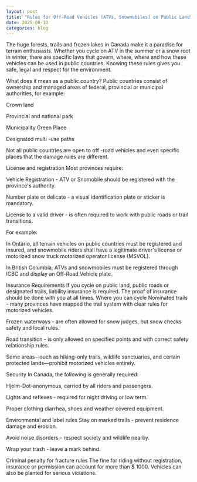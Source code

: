 ```yaml
---
layout: post
title: "Rules for Off-Road Vehicles (ATVs, Snowmobiles) on Public Land"
date: 2025-08-13
categories: blog
---
```


The huge forests, trails and frozen lakes in Canada make it a paradise for terrain enthusiasts. Whether you cycle on ATV in the summer or a snow root in winter, there are specific laws that govern, where, where and how these vehicles can be used in public countries. Knowing these rules gives you safe, legal and respect for the environment.

What does it mean as a public country?
Public countries consist of ownership and managed areas of federal, provincial or municipal authorities, for example:

Crown land

Provincial and national park

Municipality Green Place

Designated multi -use paths

Not all public countries are open to off -road vehicles and even specific places that the damage rules are different.

License and registration
Most provinces require:

Vehicle Registration - ATV or Snomobile should be registered with the province's authority.

Number plate or delicate - a visual identification plate or sticker is mandatory.

License to a valid driver - is often required to work with public roads or trail transitions.

For example:

In Ontario, all terrain vehicles on public countries must be registered and insured, and snowmobile riders shall have a legitimate driver's license or motorized snow truck motorized operator license (MSVOL).

In British Columbia, ATVs and snowmobiles must be registered through ICBC and display an Off-Road Vehicle plate.

Insurance Requirements
If you cycle on public land, public roads or designated trails, liability insurance is required. The proof of insurance should be done with you at all times.
Where you can cycle
Nominated trails - many provinces have mapped the trail system with clear rules for motorized vehicles.

Frozen waterways - are often allowed for snow judges, but snow checks safety and local rules.

Road transition - is only allowed on specified points and with correct safety relationship rules.

Some areas—such as hiking-only trails, wildlife sanctuaries, and certain protected lands—prohibit motorized vehicles entirely.

Security
In Canada, the following is generally required:

Hjelm-Dot-anonymous, carried by all riders and passengers.

Lights and reflexes - required for night driving or low term.

Proper clothing diarrhea, shoes and weather covered equipment.

Environmental and label rules
Stay on marked trails - prevent residence damage and erosion.

Avoid noise disorders - respect society and wildlife nearby.

Wrap your trash - leave a mark behind.

Criminal penalty for fracture rules
The fine for riding without registration, insurance or permission can account for more than $ 1000. Vehicles can also be planted for serious violations.